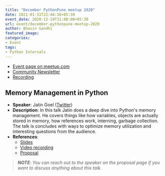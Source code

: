```yaml
---
title: "December PythonPune meetup 2020"
date: 2021-01-31T22:44:16+05:30
event_date: 2020-12-19T11:00:00+05:30
url: event/december-pythonpune-meetup-2020
author: Bhavin Gandhi
featured_image:
categories:
- Event
tags:
- Python Internals
---
```


  * [Event page on meetup.com](https://www.meetup.com/PythonPune/events/274919127/)
  * [Community Newsletter](./community_news.md)
  * [Recording](https://youtu.be/hmrA6uz030M)

## Memory Management in Python
  * **Speaker**: Jatin Goel
    ([Twitter](https://twitter.com/_JatinGoel))
  * **Description**: In this talk Jatin does a deep dive into Python's
    memory management. He covers things like how variables, objects
    are actually stored in memory, how references work, interning,
    garbage collection. The talk is concludes with ways to optimize
    memory utilization and interesting questions from the audience.
  * **References**:
    * [Slides](https://drive.google.com/file/d/1RMFPtWGk-0mlTJr5hlntkau_ek-2Ygic/view)
    * [Video recording](https://youtu.be/f5u4B74G6aU)
    * [Proposal](https://github.com/pythonpune/meetup-talks/issues/135)

> ***NOTE**: You can reach out to the speaker on the proposal page if
> you want to discuss anything about this talk.*
